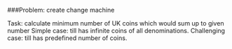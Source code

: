 ###Problem: create change machine

Task: calculate minimum number of UK coins which would sum up to given number
Simple case: till has infinite coins of all denominations.
Challenging case: till has predefined number of coins. 